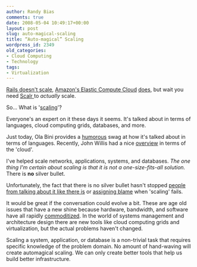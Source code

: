 ```yaml
---
author: Randy Bias
comments: true
date: 2008-05-04 10:49:17+00:00
layout: post
slug: auto-magical-scaling
title: “Auto-magical” Scaling
wordpress_id: 2349
old_categories:
- Cloud Computing
- Technology
tags:
- Virtualization
---
```


[Rails doesn't scale](http://www.google.com/search?hl=en&q=%22rails+doesn%27t+scale%22&btnG=Google+Search), [Amazon's Elastic Compute Cloud](http://ec2.amazonaws.com) [does](http://www.google.com/search?hl=en&safe=off&q=EC2+scale&btnG=Search), but wait you need [Scalr ](http://www.techcrunch.com/2008/04/03/scalr-the-auto-scaling-open-source-amazon-ec2-effort/) to _actually_ scale.

So... What is '[scaling](http://en.wikipedia.org/wiki/Scalability)'?

Everyone's an expert on it these days it seems.  It's talked about in terms of languages, cloud computing grids, databases, and more.

Just today, Ola Bini provides a [humorous](http://ola-bini.blogspot.com/2008/05/just-add-scaling.html) swag at how it's talked about in terms of languages.  Recently, John Willis had a nice [overview](http://www.johnmwillis.com/zenoss/drupal-dries-and-clouds/) in terms of the 'cloud'.

I've helped scale networks, applications, systems, and databases.  _The one thing I'm certain about scaling is that it is not a one-size-fits-all solution._  There is **no** silver bullet.

Unfortunately, the fact that there is no silver bullet hasn't stopped [people from talking about it like there is](http://www.rightscale.com/m/features.html#4) or [assigning blame](http://www.techcrunch.com/2008/04/23/amateur-hour-over-at-twitter/) when 'scaling' fails.

It would be great if the conversation could evolve a bit.  These are age old issues that have a new shine because hardware, bandwidth, and software have all rapidly [commoditized](http://neotactics.com/blog/technology/gigaoms-pizza-boxes-need-new-toppings).  In the world of systems management and architecture design there are new tools like cloud computing grids and virtualization, but the actual problems haven't changed.

Scaling a system, application, or database is a non-trivial task that requires specific knowledge of the problem domain.  No amount of hand-waving will create automagical scaling.  We can only create better tools that help us build better infrastructure.
